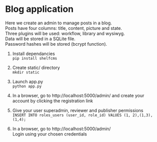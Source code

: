 Blog application
====

Here we create an admin to manage posts in a blog.  
Posts have four columns: title, content, picture and state.  
Three plugins will be used: workflow, library and wysiwyg.  
Data will be stored in a SQLite file.  
Password hashes will be stored (bcrypt function).  

1. Install dependancies  
```pip install shelfcms```

2. Create static/ directory  
```mkdir static```

2. Launch app.py  
```python app.py```

3. In a browser, go to http://localhost:5000/admin/ and create your account by clicking the registration link

4. Give your user superadmin, reviewer and publisher permissions  
```INSERT INTO roles_users (user_id, role_id) VALUES (1, 2),(1,3),(1,4);```

5. In a browser, go to http://localhost:5000/admin/   
Login using your chosen credentials
